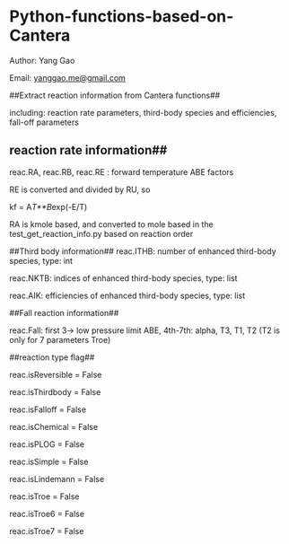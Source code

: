 # Python-functions-based-on-Cantera

Author: Yang Gao

Email: yanggao.me@gmail.com

##Extract reaction information from Cantera functions##

including: reaction rate parameters, third-body species and efficiencies, fall-off parameters

## reaction rate information##
reac.RA, reac.RB, reac.RE : forward temperature ABE factors

RE is converted and divided by RU, so

kf = A*T**B*exp(-E/T)

RA is kmole based, and converted to mole based in the test_get_reaction_info.py based on reaction order

##Third body information##
reac.ITHB: number of enhanced third-body species, type: int

reac.NKTB: indices of enhanced third-body species, type: list

reac.AIK: efficiencies of enhanced third-body species, type: list

##Fall reaction information##

reac.Fall: first 3-> low pressure limit ABE, 4th-7th: alpha, T3, T1, T2 (T2 is only for 7 parameters Troe)

##reaction type flag##

reac.isReversible = False

reac.isThirdbody = False

reac.isFalloff = False

reac.isChemical = False

reac.isPLOG = False

reac.isSimple = False

reac.isLindemann = False

reac.isTroe = False

reac.isTroe6 = False

reac.isTroe7 = False
